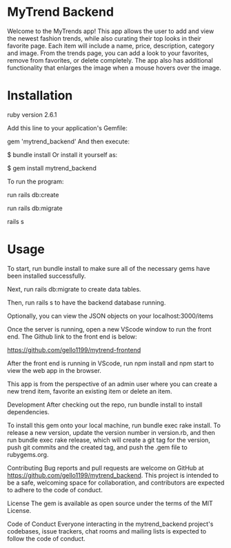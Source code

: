 # MyTrend Backend

Welcome to the MyTrends app! This app allows the user to add and view the newest fashion trends, while also curating their top looks in their favorite page. Each item will include a name, price, description, category and image. From the trends page, you can add a look to your favorites, remove from favorites, or delete completely. The app also has additional functionality that enlarges the image when a mouse hovers over the image.

# Installation

ruby version 2.6.1

Add this line to your application's Gemfile:

gem 'mytrend_backend' And then execute:

$ bundle install Or install it yourself as:

$ gem install mytrend_backend

To run the program:

run rails db:create

run rails db:migrate

rails s

# Usage

To start, run bundle install to make sure all of the necessary gems have been installed successfully.

Next, run rails db:migrate to create data tables.

Then, run rails s to have the backend database running.

Optionally, you can view the JSON objects on your localhost:3000/items

Once the server is running, open a new VScode window to run the front end. The Github link to the front end is below:

https://github.com/gello1199/mytrend-frontend

After the front end is running in VScode, run npm install and npm start to view the web app in the browser.

This app is from the perspective of an admin user where you can create a new trend item, favorite an existing item or delete an item.

Development After checking out the repo, run bundle install to install dependencies.

To install this gem onto your local machine, run bundle exec rake install. To release a new version, update the version number in version.rb, and then run bundle exec rake release, which will create a git tag for the version, push git commits and the created tag, and push the .gem file to rubygems.org.

Contributing Bug reports and pull requests are welcome on GitHub at https://github.com/gello1199/mytrend_backend. This project is intended to be a safe, welcoming space for collaboration, and contributors are expected to adhere to the code of conduct.

License The gem is available as open source under the terms of the MIT License.

Code of Conduct Everyone interacting in the mytrend_backend project's codebases, issue trackers, chat rooms and mailing lists is expected to follow the code of conduct.